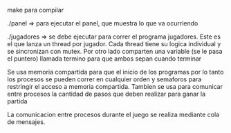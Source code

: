 make para compilar 

./panel => para ejecutar el panel, que muestra lo que va ocurriendo

./jugadores => se debe ejecutar para correr el programa jugadores. Este es el que lanza un thread por jugador. Cada thread tiene su logica individual y se sincronizan con mutex. Por otro lado comparten una variable (se le pasa el puntero) llamada termino para que ambos sepan cuando terminar

Se usa memoria compartida para que el inicio de los programas por lo tanto los procesos se pueden correr en cualquier orden y semaforos para restringir el acceso a memoria compartida.
Tambien se usa para comunicar entre procesos la cantidad de pasos que deben realizar para ganar la partida

La comunicacion entre procesos durante el juego se realiza mediante cola de mensajes.


